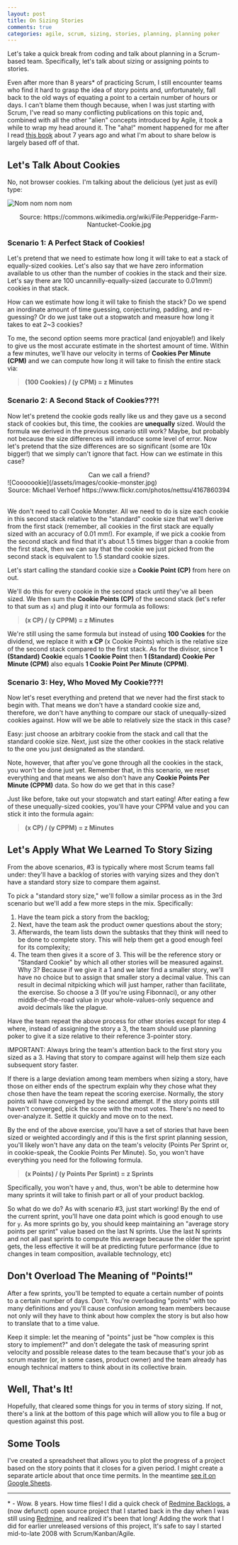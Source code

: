 ```yaml
---
layout: post
title: On Sizing Stories
comments: true
categories: agile, scrum, sizing, stories, planning, planning poker
---
```


Let's take a quick break from coding and talk about planning in a Scrum-based
team. Specifically, let's talk about sizing or assigning points to stories.

Even after more than 8 years\* of practicing Scrum, I still encounter teams who 
find it hard to grasp the idea of story points and, unfortunately, fall back 
to the old ways of equating a point to a certain number of hours or days. I 
can't blame them though because, when I was just starting with Scrum, I've read
so many conflicting publications on this topic and, combined with all the other
"alien" concepts introduced by Agile, it took a while to wrap my head around it.
The "aha!" moment happened for me after I read [this book](https://pragprog.com/book/jtrap/the-agile-samurai)
about 7 years ago and what I'm about to share below is largely based off of that.

## Let's Talk About Cookies

No, not browser cookies. I'm talking about the delicious (yet just as evil) type:

![Nom nom nom nom](/assets/images/cookie.png)
<center>Source: https://commons.wikimedia.org/wiki/File:Pepperidge-Farm-Nantucket-Cookie.jpg</center>

### Scenario 1: A Perfect Stack of Cookies!

Let's pretend that we need to estimate how long it will take to eat a stack of 
equally-sized cookies. Let's also say that we have zero information available
to us other than the number of cookies in the stack and their size. Let's say 
there are 100 uncannilly-equally-sized (accurate to 0.01mm!) cookies in that stack.

How can we estimate how long it will take to finish the stack? Do we spend an
inordinate amount of time guessing, conjecturing, padding, and re-guessing? Or
do we just take out a stopwatch and measure how long it takes to eat 2~3 cookies?

To me, the second option seems more practical (and enjoyable!) and likely to
give us the most accurate estimate in the shortest amount of time. Within a 
few minutes, we'll have our velocity in terms of **Cookies Per Minute (CPM)** and 
we can compute how long it will take to finish the entire stack via:

> **(100 Cookies) / (y CPM) = z Minutes**

### Scenario 2: A Second Stack of Cookies???!

Now let's pretend the cookie gods really like us and they gave us a second
stack of cookies but, this time, the cookies are **unequally** sized. Would
the formula we derived in the previous scenario still work? Maybe, but probably
not because the size differences will introduce some level of error. Now 
let's pretend that the size differences are so significant (some are 10x 
bigger!) that we simply can't ignore that fact. How can we estimate in this case?


<center>Can we call a friend?</center>
![Cooooookie](/assets/images/cookie-monster.jpg)
<center>Source: Michael Verhoef https://www.flickr.com/photos/nettsu/4167860394</center>

<center>&nbsp;</center>

We don't need to call Cookie Monster. All we need to do is size each
cookie in this second stack relative to the "standard" cookie size that we'll derive
from the first stack (remember, all cookies in the first stack are equally sized 
with an accuracy of 0.01 mm!). For example, if we pick a cookie from the second 
stack and find that it's about 1.5 times bigger than a cookie from the first stack, 
then we can say that the cookie we just picked from the second stack is equivalent 
to 1.5 standard cookie sizes. 

Let's start calling the standard cookie size a **Cookie Point (CP)** from here on out.

We'll do this for every cookie in the second stack until they've all been sized. 
We then sum the **Cookie Points (CP)** of the second stack (let's refer to that sum 
as `x`) and plug it into our formula as follows:

> **(x CP) / (y CPPM) = z Minutes**

We're still using the same formula but instead of using **100 Cookies** for the 
dividend, we replace it with **x CP** (x Cookie Points) which is the relative
size of the second stack compared to the first stack. As for the divisor, 
since **1 (Standard) Cookie** equals **1 Cookie Point** then 
**1 (Standard) Cookie Per Minute (CPM)** also equals 
**1 Cookie Point Per Minute (CPPM)**.


### Scenario 3: Hey, Who Moved My Cookie???!

Now let's reset everything and pretend that we never had the first stack to
begin with. That means we don't have a standard cookie size and, therefore, 
we don't have anything to compare our stack of unequally-sized cookies against. 
How will we be able to relatively size the stack in this case?

Easy: just choose an arbitrary cookie from the stack and call that the standard
cookie size. Next, just size the other cookies in the stack relative to the 
one you just designated as the standard. 

Note, however, that after you've gone through all the cookies in the stack, 
you won't be done just yet. Remember that, in this scenario, we reset everything and
that means we also don't have any **Cookie Points Per Minute (CPPM)** data. So 
how do we get that in this case?

Just like before, take out your stopwatch and start eating! After eating 
a few of these unequally-sized cookies, you'll have your CPPM value and you 
can stick it into the formula again:


> **(x CP) / (y CPPM) = z Minutes**


## Let's Apply What We Learned To Story Sizing

From the above scenarios, #3 is typically where most Scrum teams fall under:
they'll have a backlog of stories with varying sizes and they don't have a 
standard story size to compare them against.

To pick a "standard story size," we'll follow a similar process as in the 3rd 
scenario but we'll add a few more steps in the mix. Specifically:

1. Have the team pick a story from the backlog;
2. Next, have the team ask the product owner questions about the story;
3. Afterwards, the team lists down the subtasks that they think will need to be 
   done to complete story. This will help them get a good enough feel for its 
   complexity;
4. The team then gives it a score of 3. This will be the reference story or 
   "Standard Cookie" by which all other stories will be measured against.
   Why 3? Because if we give it a 1 and we later find a smaller story, 
   we'll have no choice but to assign that smaller story a decimal value.
   This can result in decimal nitpicking which will just hamper,
   rather than facilitate, the exercise. So choose a 3 (If you're using Fibonnaci),
   or any other middle-of-the-road value in your whole-values-only sequence and
   avoid decimals like the plague.

Have the team repeat the above process for other stories except for step 4 where,
instead of assigning the story a 3, the team should use planning poker to give 
it a size relative to their reference 3-pointer story.

IMPORTANT: Always bring the team's attention back to the first story you sized 
as a 3. Having that story to compare against will help them size each subsequent
story faster.

If there is a large deviation among team members when sizing a story, have
those on either ends of the spectrum explain why they chose what they chose then
have the team repeat the scoring exercise. Normally, the story points will have
converged by the second attempt. If the story points still haven't converged, 
pick the score with the most votes. There's no need to over-analyze it. Settle 
it quickly and move on to the next.

By the end of the above exercise, you'll have a set of stories that have been 
sized or weighted accordingly and if this is the first sprint planning session, 
you'll likely won't have any data on the team's velocity (Points Per Sprint or,
in cookie-speak, the Cookie Points Per Minute). So, you won't have everything
you need for the following formula.

> **(x Points) / (y Points Per Sprint) = z Sprints**

Specifically, you won't have `y` and, thus, won't be able to determine how many
sprints it will take to finish part or all of your product backlog.

So what do we do? As with scenario #3, just start working! By the end
of the current sprint, you'll have one data point which is good enough to use
for `y`. As more sprints go by, you should keep maintaining an "average story 
points per sprint" value based on the last N sprints. Use the last N sprints 
and not all past sprints to compute this average because the older the sprint 
gets, the less effective it will be at predicting future performance (due to 
changes in team composition, available technology, etc)


## Don't Overload The Meaning of "Points!"

After a few sprints, you'll be tempted to equate a certain number of points to
a certain number of days. Don't. You're overloading "points" with too many definitions
and you'll cause confusion among team members because not only will they have 
to think about how complex the story is but also how to translate that to a
time value.

Keep it simple: let the meaning of "points" just be "how complex is this story
to implement?" and don't delegate the task of measuring sprint velocity and
possible release dates to the team because that's your job as scrum master (or,
in some cases, product owner) and the team already has enough technical matters
to think about in its collective brain.


## Well, That's It!

Hopefully, that cleared some things for you in terms of story sizing. If not,
there's a link at the bottom of this page which will allow you to file a bug or
question against this post.

## Some Tools

I've created a spreadsheet that allows you to plot the progress of a project
based on the story points that it closes for a given period. I might create a
separate article about that once time permits. In the meantime
[see it on Google Sheets](https://docs.google.com/spreadsheets/d/1-9VBTlyJH_QvXdD_cOBTr4pINJy6uL-ZzrmZbH4PX1U/edit?usp=sharing).

---------

\* - Wow. 8 years. How time flies! I did a quick check of 
[Redmine Backlogs](https://github.com/backlogs/redmine_backlogs/graphs/contributors), 
a (now defunct) open source project that I started back in the day when I was 
still using [Redmine](http://www.redmine.org/), and realized it's been that 
long! Adding the work that I did for earlier unreleased versions of this 
project, It's safe to say I started mid-to-late 2008 with Scrum/Kanban/Agile.
